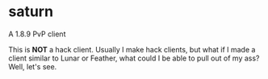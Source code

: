 # saturn
A 1.8.9 PvP client

This is **NOT** a hack client. Usually I make hack clients, but what if I made a client similar to Lunar or Feather, what could I be able to pull out of my ass? Well, let's see.
